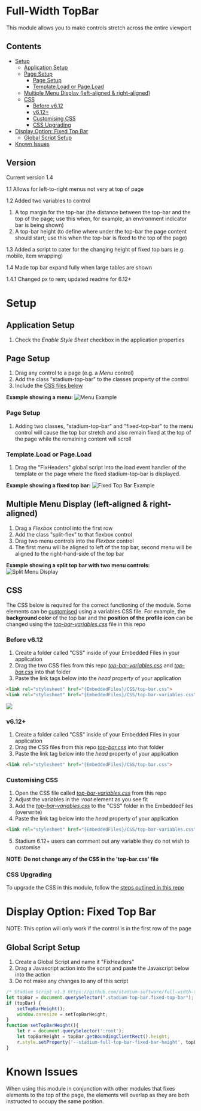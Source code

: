 # Full-Width TopBar <!-- omit in toc -->

This module allows you to make controls stretch across the entire viewport

## Contents <!-- omit in toc -->
- [Setup](#setup)
  - [Application Setup](#application-setup)
  - [Page Setup](#page-setup)
    - [Page Setup](#page-setup-1)
    - [Template.Load or Page.Load](#templateload-or-pageload)
  - [Multiple Menu Display (left-aligned \& right-aligned)](#multiple-menu-display-left-aligned--right-aligned)
  - [CSS](#css)
    - [Before v6.12](#before-v612)
    - [v6.12+](#v612)
    - [Customising CSS](#customising-css)
    - [CSS Upgrading](#css-upgrading)
- [Display Option: Fixed Top Bar](#display-option-fixed-top-bar)
  - [Global Script Setup](#global-script-setup)
- [Known Issues](#known-issues)

## Version 
Current version 1.4

1.1 Allows for left-to-right menus not very at top of page

1.2 Added two variables to control
1. A top margin for the top-bar (the distance between the top-bar and the top of the page; use this when, for example, an environment indicator bar is being shown)
2. A top-bar height (to define where under the top-bar the page content should start; use this when the top-bar is fixed to the top of the page)

1.3 Added a script to cater for the changing height of fixed top bars (e.g. mobile, item wrapping)

1.4 Made top bar expand fully when large tables are shown

1.4.1 Changed px to rem; updated readme for 6.12+

# Setup

## Application Setup
1. Check the *Enable Style Sheet* checkbox in the application properties

## Page Setup
1. Drag any control to a page (e.g. a *Menu* control)
2. Add the class "stadium-top-bar" to the classes property of the control
3. Include the [CSS files below](#applying-the-css)

**Example showing a menu:**
![Menu Example](images/menu-view.png)

### Page Setup
1. Adding two classes, "stadium-top-bar" and "fixed-top-bar" to the menu control will cause the top bar stretch and also remain fixed at the top of the page while the remaining content will scroll

### Template.Load or Page.Load
1. Drag the "FixHeaders" global script into the load event handler of the template or the page where the fixed stadium-top-bar is displayed.

**Example showing a fixed top bar:**
![Fixed Top Bar Example](images/fixed-top-bar.gif)

## Multiple Menu Display (left-aligned & right-aligned)
1. Drag a *Flexbox* control into the first row
2. Add the class "split-flex" to that flexbox control
3. Drag two menu controls into the *Flexbox* control
4. The first menu will be aligned to left of the top bar, second menu will be aligned to the right-hand-side of the top bar

**Example showing a split top bar with two menu controls:**
![Split Menu Display](images/right-hand-menu.png)

## CSS
The CSS below is required for the correct functioning of the module. Some elements can be [customised](#customising-css) using a variables CSS file. For example, the **background color** of the top bar and the **position of the profile icon** can be changed using the [*top-bar-variables.css*](top-bar-variables.css) file in this repo

### Before v6.12
1. Create a folder called "CSS" inside of your Embedded Files in your application
2. Drag the two CSS files from this repo [*top-bar-variables.css*](top-bar-variables.css) and [*top-bar.css*](top-bar.css) into that folder
3. Paste the link tags below into the *head* property of your application
```html
<link rel="stylesheet" href="{EmbeddedFiles}/CSS/top-bar.css">
<link rel="stylesheet" href="{EmbeddedFiles}/CSS/top-bar-variables.css">
``` 

![](images/ApplicationHeadProp.png)

### v6.12+
1. Create a folder called "CSS" inside of your Embedded Files in your application
2. Drag the CSS files from this repo [*top-bar.css*](top-bar.css) into that folder
3. Paste the link tag below into the *head* property of your application
```html
<link rel="stylesheet" href="{EmbeddedFiles}/CSS/top-bar.css">
``` 

### Customising CSS
1. Open the CSS file called [*top-bar-variables.css*](top-bar-variables.css) from this repo
2. Adjust the variables in the *:root* element as you see fit
3. Add the [*top-bar-variables.css*](top-bar-variables.css) to the "CSS" folder in the EmbeddedFiles (overwrite)
4. Paste the link tag below into the *head* property of your application
```html
<link rel="stylesheet" href="{EmbeddedFiles}/CSS/top-bar-variables.css">
``` 
5. Stadium 6.12+ users can comment out any variable they do not wish to customise

**NOTE: Do not change any of the CSS in the 'top-bar.css' file**

### CSS Upgrading
To upgrade the CSS in this module, follow the [steps outlined in this repo](https://github.com/stadium-software/samples-upgrading)

# Display Option: Fixed Top Bar
NOTE: This option will only work if the control is in the first row of the page

## Global Script Setup
1. Create a Global Script and name it "FixHeaders"
2. Drag a Javascript action into the script and paste the Javascript below into the action
3. Do not make any changes to any of this script
```javascript
/* Stadium Script v1.3 https://github.com/stadium-software/full-width-top-bar */
let topBar = document.querySelector(".stadium-top-bar.fixed-top-bar");
if (topBar) {
    setTopBarHeight();
    window.onresize = setTopBarHeight;
}
function setTopBarHeight(){
    let r = document.querySelector(':root');
    let topBarHeight = topBar.getBoundingClientRect().height;
    r.style.setProperty('--stadium-full-top-bar-fixed-bar-height', topBarHeight + 'px');
}
```

# Known Issues
When using this module in conjunction with other modules that fixes elements to the top of the page, the elements will overlap as they are both instructed to occupy the same position. 